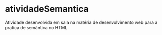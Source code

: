 # atividadeSemantica
Atividade desenvolvida em sala na matéria de desenvolvimento web para a pratica de semântica no HTML.
